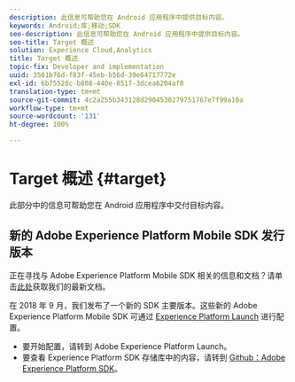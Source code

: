 ```yaml
---
description: 此信息可帮助您在 Android 应用程序中提供目标内容。
keywords: Android;库;移动;SDK
seo-description: 此信息可帮助您在 Android 应用程序中提供目标内容。
seo-title: Target 概述
solution: Experience Cloud,Analytics
title: Target 概述
topic-fix: Developer and implementation
uuid: 3501b76d-f83f-45eb-b56d-39e64717772e
exl-id: 6b75528c-b808-440e-8517-3dcea6204af8
translation-type: tm+mt
source-git-commit: 4c2a255b343128d2904530279751767e7f99a10a
workflow-type: tm+mt
source-wordcount: '131'
ht-degree: 100%

---
```


# Target 概述 {#target}

此部分中的信息可帮助您在 Android 应用程序中交付目标内容。

## 新的 Adobe Experience Platform Mobile SDK 发行版本

正在寻找与 Adobe Experience Platform Mobile SDK 相关的信息和文档？请单击[此处](https://aep-sdks.gitbook.io/docs/)获取我们的最新文档。

在 2018 年 9 月，我们发布了一个新的 SDK 主要版本。这些新的 Adobe Experience Platform Mobile SDK 可通过 [Experience Platform Launch](https://www.adobe.com/cn/experience-platform/launch.html) 进行配置。

* 要开始配置，请转到 Adobe Experience Platform Launch。
* 要查看 Experience Platform SDK 存储库中的内容，请转到 [Github：Adobe Experience Platform SDK](https://github.com/Adobe-Marketing-Cloud/acp-sdks)。
